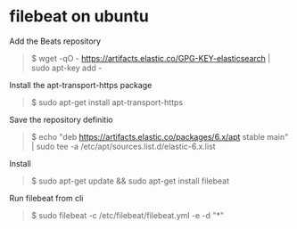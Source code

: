 # filebeat on ubuntu     

Add the Beats repository     
>$ wget -qO - https://artifacts.elastic.co/GPG-KEY-elasticsearch | sudo apt-key add -     
     
Install the apt-transport-https package     
>$ sudo apt-get install apt-transport-https     
     
Save the repository definitio     
>$ echo "deb https://artifacts.elastic.co/packages/6.x/apt stable main" | sudo tee -a /etc/apt/sources.list.d/elastic-6.x.list     
     
Install     
>$ sudo apt-get update && sudo apt-get install filebeat     
     
Run filebeat from cli     
>$ sudo filebeat -c /etc/filebeat/filebeat.yml -e -d "*"     
     
